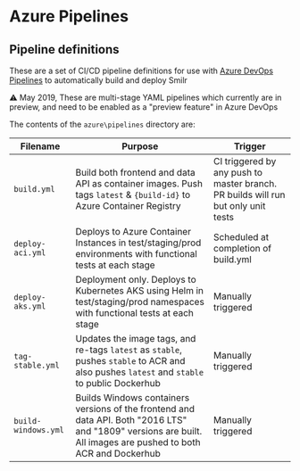 # Azure Pipelines

## Pipeline definitions
These are a set of CI/CD pipeline definitions for use with [Azure DevOps Pipelines](https://azure.microsoft.com/en-gb/services/devops/pipelines/) to automatically build and deploy Smilr

:warning: May 2019, These are multi-stage YAML pipelines which currently are in preview, and need to be enabled as a "preview feature" in Azure DevOps

The contents of the `azure\pipelines` directory are:

| Filename | Purpose | Trigger |
|----------|---------|---------|
|`build.yml`|Build both frontend and data API as container images. Push tags `latest` & `{build-id}` to Azure Container Registry|CI triggered by any push to master branch. PR builds will run but only unit tests|
|`deploy-aci.yml`|Deploys to Azure Container Instances in test/staging/prod environments with functional tests at each stage|Scheduled at completion of build.yml|
|`deploy-aks.yml`|Deployment only. Deploys to Kubernetes AKS using Helm in test/staging/prod namespaces with functional tests at each stage|Manually triggered|
|`tag-stable.yml`|Updates the image tags, and re-tags `latest` as `stable`, pushes `stable` to ACR and also pushes `latest` and `stable` to public Dockerhub|Manually triggered|
|`build-windows.yml`|Builds Windows containers versions of the frontend and data API. Both "2016 LTS" and "1809" versions are built. All images are pushed to both ACR and Dockerhub|Manually triggered|

